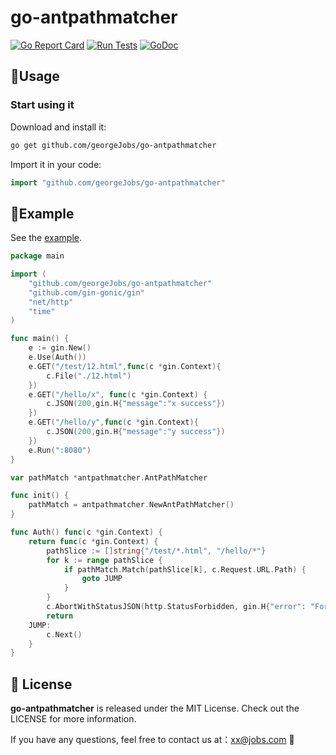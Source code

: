 # go-antpathmatcher

[![Go Report Card](https://goreportcard.com/badge/github.com/georgeJobs/go-antpathmatcher)](https://goreportcard.com/report/github.com/georgeJobs/go-antpathmatcher)
[![Run Tests](https://github.com/georgeJobs/go-antpathmatcher/actions/workflows/go.yml/badge.svg)](https://github.com/georgeJobs/go-antpathmatcher/actions/workflows/go.yml)
[![GoDoc](https://godoc.org/github.com/georgeJobs/go-antpathmatcher?status.svg)](https://godoc.org/github.com/georgeJobs/go-antpathmatcher)
## 🌌Usage 

### Start using it

Download and install it:

```sh
go get github.com/georgeJobs/go-antpathmatcher
```

Import it in your code:

```go
import "github.com/georgeJobs/go-antpathmatcher"
```

## 🌰Example

See the [example](_example/example01/main.go).

```go
package main

import (
	"github.com/georgeJobs/go-antpathmatcher"
	"github.com/gin-gonic/gin"
	"net/http"
	"time"
)

func main() {
	e := gin.New()
	e.Use(Auth())
	e.GET("/test/12.html",func(c *gin.Context){
		c.File("./12.html")
	})
	e.GET("/hello/x", func(c *gin.Context) {
		c.JSON(200,gin.H{"message":"x success"})
	})
	e.GET("/hello/y",func(c *gin.Context){
		c.JSON(200,gin.H{"message":"y success"})
	})
	e.Run(":8080")
}

var pathMatch *antpathmatcher.AntPathMatcher

func init() {
	pathMatch = antpathmatcher.NewAntPathMatcher()
}

func Auth() func(c *gin.Context) {
	return func(c *gin.Context) {
		pathSlice := []string{"/test/*.html", "/hello/*"}
		for k := range pathSlice {
			if pathMatch.Match(pathSlice[k], c.Request.URL.Path) {
				goto JUMP
			}
		}
		c.AbortWithStatusJSON(http.StatusForbidden, gin.H{"error": "Forbidden", "status": 403, "message": "Forbidden", "timestamp": time.Now().Format("2006-01-02 15:04:05"), "path": c.Request.URL.Path})
		return
	JUMP:
		c.Next()
	}
}
```

## 📝 License

**go-antpathmatcher** is released under the MIT License. Check out the LICENSE for more information.

If you have any questions, feel free to contact us at：xx@jobs.com 📧